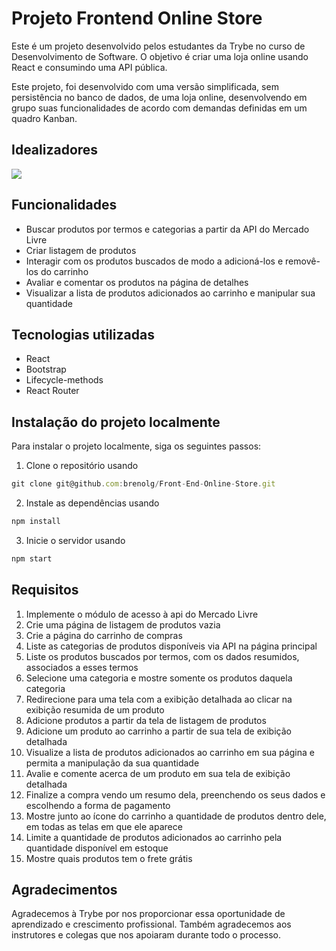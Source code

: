 # Projeto Frontend Online Store

Este é um projeto desenvolvido pelos estudantes da Trybe no curso de Desenvolvimento de Software. O objetivo é criar uma loja online usando React e consumindo uma API pública.

Este projeto, foi desenvolvido com uma versão simplificada, sem persistência no banco de dados, de uma loja online, desenvolvendo em grupo suas funcionalidades de acordo com demandas definidas em um quadro Kanban.

## Idealizadores
<a href="https://github.com/brenolg/Front-End-Online-Store/graphs/contributors">
  <img src="https://contrib.rocks/image?repo=brenolg/Front-End-Online-Store" />
</a>

## Funcionalidades

- Buscar produtos por termos e categorias a partir da API do Mercado Livre
- Criar listagem de produtos
- Interagir com os produtos buscados de modo a adicioná-los e removê-los do carrinho
- Avaliar e comentar os produtos na página de detalhes
- Visualizar a lista de produtos adicionados ao carrinho e manipular sua quantidade

## Tecnologias utilizadas

- React
- Bootstrap
- Lifecycle-methods
- React Router

## Instalação do projeto localmente

Para instalar o projeto localmente, siga os seguintes passos:

1. Clone o repositório usando 

```javascript
git clone git@github.com:brenolg/Front-End-Online-Store.git
```
2. Instale as dependências usando 

```javascript
npm install
```
3. Inicie o servidor usando 

```javascript
npm start
```

## Requisitos

1. Implemente o módulo de acesso à api do Mercado Livre
2. Crie uma página de listagem de produtos vazia
3. Crie a página do carrinho de compras
4. Liste as categorias de produtos disponíveis via API na página principal
5. Liste os produtos buscados por termos, com os dados resumidos, associados a esses termos
6. Selecione uma categoria e mostre somente os produtos daquela categoria
7. Redirecione para uma tela com a exibição detalhada ao clicar na exibição resumida de um produto
8. Adicione produtos a partir da tela de listagem de produtos
9. Adicione um produto ao carrinho a partir de sua tela de exibição detalhada
10. Visualize a lista de produtos adicionados ao carrinho em sua página e permita a manipulação da sua quantidade
11. Avalie e comente acerca de um produto em sua tela de exibição detalhada
12. Finalize a compra vendo um resumo dela, preenchendo os seus dados e escolhendo a forma de pagamento
13. Mostre junto ao ícone do carrinho a quantidade de produtos dentro dele, em todas as telas em que ele aparece
14. Limite a quantidade de produtos adicionados ao carrinho pela quantidade disponível em estoque
15. Mostre quais produtos tem o frete grátis

## Agradecimentos

Agradecemos à Trybe por nos proporcionar essa oportunidade de aprendizado e crescimento profissional. Também agradecemos aos instrutores e colegas que nos apoiaram durante todo o processo.
